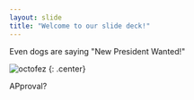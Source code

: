 ```yaml
---
layout: slide
title: "Welcome to our slide deck!"
---
```


Even dogs are saying "New President Wanted!"

![octofez](https://octodex.github.com/images/octofez.png)
{: .center}

APproval?
